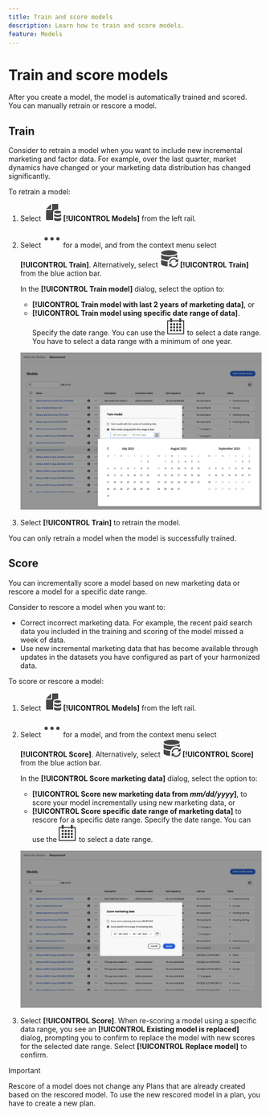 ```yaml
---
title: Train and score models
description: Learn how to train and score models.
feature: Models
---
```

# Train and score models

After you create a model, the model is automatically trained and scored. You can manually retrain or rescore a model.

## Train

Consider to retrain a model when you want to include new incremental marketing and factor data. For example, over the last quarter, market dynamics have changed or your marketing data distribution has changed significantly.

To retrain a model:

   1. Select ![](/help/assets/icons/FileData.svg) **[!UICONTROL Models]** from the left rail.

   1. Select ![More](/help/assets/icons/More.svg) for a model, and from the context menu select **[!UICONTROL Train]**. Alternatively, select ![DataRefresh](/help/assets/icons/DataRefresh.svg) **[!UICONTROL Train]** from the blue action bar.

      In the **[!UICONTROL Train model]** dialog, select the option to: 

      * **[!UICONTROL Train model with last 2 years of marketing data]**, or 
      * **[!UICONTROL Train model using specific date range of data]**. 
        Specify the date range. You can use the ![Calendar](/help/assets/icons/Calendar.svg) to select a date range. You have to select a data range with a minimum of one year.

      ![Retrain a model](../assets/retrain-model.png)

   1. Select **[!UICONTROL Train]** to retrain the model.


You can only retrain a model when the model is successfully trained.


## Score


You can incrementally score a model based on new marketing data or rescore a model for a specific date range. 

Consider to rescore a model when you want to:

* Correct incorrect marketing data. For example, the recent paid search data you included in the training and scoring of the model missed a week of data.
* Use new incremental marketing data that has become available through updates in the datasets you have configured as part of your harmonized data.

To score or rescore a model:

   1. Select ![](/help/assets/icons/FileData.svg) **[!UICONTROL Models]** from the left rail.

   1. Select ![More](/help/assets/icons/More.svg) for a model, and from the context menu select **[!UICONTROL Score]**. Alternatively, select ![DataRefresh](/help/assets/icons/DataRefresh.svg) **[!UICONTROL Score]** from the blue action bar.

      In the **[!UICONTROL Score marketing data]** dialog, select the option to: 

      * **[!UICONTROL Score new marketing data from *mm/dd/yyyy*]**, to score your model incrementally using new marketing data, or 
      * **[!UICONTROL Score specific date range of marketing data]** to rescore for a specific date range. 
        Specify the date range. You can use the ![Calendar](/help/assets/icons/Calendar.svg) to select a date range. 

      ![Rescore a model](../assets/rescore-model.png)

   1. Select **[!UICONTROL Score]**. When re-scoring a model using a specific data range, you see an **[!UICONTROL Existing model is replaced]** dialog, prompting you to confirm to replace the model with new scores for the selected date range. Select **[!UICONTROL Replace model]** to confirm.

>[!IMPORTANT]
>
>Rescore of a model does not change any Plans that are already created based on the rescored model. To use the new rescored model in a plan, you have to create a new plan.

